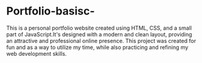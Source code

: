 # Portfolio-basisc-
This is a personal portfolio website created using HTML, CSS, and a small part of JavaScript.It's designed with a modern and clean layout, providing an attractive and professional online presence. This project was created for fun and as a way to utilize my time, while also practicing and refining my web development skills.
